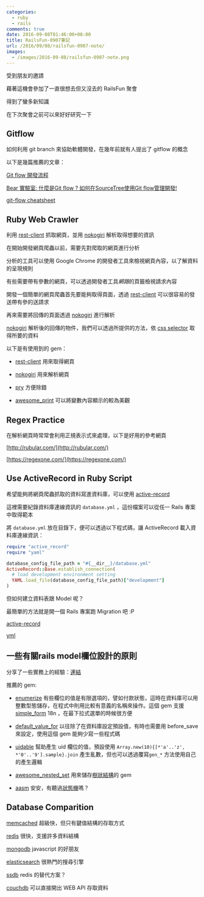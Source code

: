 ```yaml
---
categories:
  - ruby
  - rails
comments: true
date: 2016-09-08T01:46:00+08:00
title: RailsFun-0907筆記
url: /2016/09/08/railsfun-0907-note/
images:
  - /images/2016-09-08/railsfun-0907-note.png
---
```


受到朋友的邀請

藉著這機會參加了一直很想去但又沒去的 RailsFun 聚會

得到了蠻多新知識

在下次聚會之前可以來好好研究一下

<!--more-->

## Gitflow

如何利用 git branch 來協助軟體開發，在幾年前就有人提出了 gitflow 的概念

以下是幾篇推薦的文章：

[Git flow 開發流程](https://ihower.tw/blog/archives/5140)

[Bear 實驗室: 什麼是Git flow ? 如何在SourceTree使用Git flow管理開發!
](http://www.takobear.tw/2014/02/15/bear-git-flow-sourcetreegit-flow/)

[git-flow cheatsheet](http://danielkummer.github.io/git-flow-cheatsheet/)

## Ruby Web Crawler

利用 [rest-client](https://github.com/rest-client/rest-client) 抓取網頁，並用 [nokogiri](http://www.nokogiri.org/) 解析取得想要的資訊

在開始開發網頁爬蟲以前，需要先對爬取的網頁進行分析

分析的工具可以使用 Google Chrome 的開發者工具來檢視網頁內容，以了解資料的呈現規則

有些需要帶有參數的網頁，可以透過開發者工具*網路*的頁籤檢視請求內容

開發一個簡單的網頁爬蟲首先要能夠取得頁面，透過 [rest-client](https://github.com/rest-client/rest-client) 可以很容易的發送帶有參的送請求

再來需要將回傳的頁面透過 [nokogiri](http://www.nokogiri.org/) 進行解析

[nokogiri](http://www.nokogiri.org/) 解析後的回傳的物件，我們可以透過所提供的方法，依 [css selector](https://developer.mozilla.org/en-US/docs/Web/Guide/CSS/Getting_started/Selectors) 取得所要的資料

以下是有使用到的 gem：

* [rest-client](https://github.com/rest-client/rest-client) 用來取得網頁

* [nokogiri](http://www.nokogiri.org/) 用來解析網頁

* [pry](https://github.com/pry/pry) 方便除錯

* [awesome_print](https://github.com/awesome-print/awesome_print) 可以將變數內容顯示的較為美觀

## Regex Practice

在解析網頁時常常會利用正規表示式來處理，以下是好用的參考網頁

[http://rubular.com/](http://rubular.com/)

[https://regexone.com/](https://regexone.com/)

## Use ActiveRecord in Ruby Script

希望能夠將網頁爬蟲抓取的資料寫進資料庫，可以使用 [active-record](https://github.com/rails/rails/tree/master/activerecord)

這裡需要紀錄資料庫連線資訊的 `database.yml` ，這份檔案可以從任一 Rails 專案中取得範本

將 `database.yml` 放在目錄下，便可以透過以下程式碼，讓 ActiveRecord 載入資料庫連線資訊：

```ruby
require "active_record"
require "yaml"

database_config_file_path = "#{__dir__}/database.yml"
ActiveRecord::Base.establish_connection(
  # load development environment setting
  YAML.load_file(database_config_file_path)["development"]
)
```

但如何建立資料表跟 Model 呢？

最簡單的方法就是開一個 Rails 專案跑 Migration 吧 :P

[active-record](https://github.com/rails/rails/tree/master/activerecord)

[yml](https://zh.wikipedia.org/wiki/YAML)

## 一些有關rails model欄位設計的原則

分享了一些實務上的經驗：[連結](http://sibevin.github.io/posts/2016-09-01-232518-some-principles-about-rails-model-column-design)

推薦的 gem:

* [enumerize](https://github.com/brainspec/enumerize) 有些欄位的值是有限選項的，譬如付款狀態，這時在資料庫可以用整數型態儲存，在程式中則用比較有意義的名稱來操作。這個 gem 支援 [simple_form](https://github.com/plataformatec/simple_form) 18n ，在最下拉式選單的時候很方便

* [default_value_for](https://github.com/FooBarWidget/default_value_for) 以往除了在資料庫設定預設值，有時也需要用 before_save 來設定，使用這個 gem 能夠少寫一些程式碼

* [uidable](https://github.com/sibevin/uidable) 幫助產生 uid 欄位的值，預設使用 `Array.new(10){[*'a'..'z', *'0'..'9'].sample}.join` 產生亂數，但也可以透過覆寫`gen_*` 方法使用自己的產生邏輯

* [awesome_nested_set](https://github.com/collectiveidea/awesome_nested_set) 用來儲存[樹狀結構](https://zh.wikipedia.org/wiki/%E6%A8%B9%E7%8B%80%E7%B5%90%E6%A7%8B)的 gem

* [aasm](https://github.com/aasm/aasm) 安安，有聽過[狀態機](https://zh.wikipedia.org/wiki/%E6%9C%89%E9%99%90%E7%8A%B6%E6%80%81%E6%9C%BA)嗎？

## Database Comparition

[memcached](https://memcached.org/) 超級快，但只有鍵值結構的存取方式

[redis](http://redis.io/) 很快，支援許多資料結構

[mongodb](https://www.mongodb.com/) javascript 的好朋友

[elasticsearch](https://www.elastic.co/products/elasticsearch) 很熱門的搜尋引擎

[ssdb](http://ssdb.io/) redis 的替代方案？

[couchdb](http://couchdb.apache.org/) 可以直接開出 WEB API 存取資料